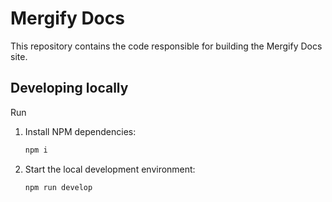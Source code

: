 # Mergify Docs

This repository contains the code responsible for building the Mergify Docs
site.

## Developing locally

Run

1. Install NPM dependencies:

    ```sh
    npm i
    ```

2. Start the local development environment:

    ```sh
    npm run develop
    ```
